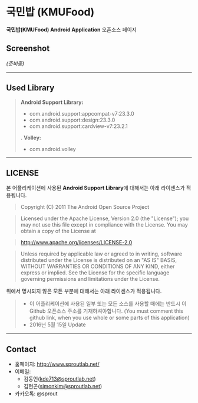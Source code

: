 국민밥 (KMUFood)
===================


**국민밥(KMUFood) Android Application** 오픈소스 페이지


Screenshot
-------------

*(준비중)*




----------


Used Library
-------------

> **Android Support Library:**
> 
> - com.android.support:appcompat-v7:23.3.0
> - com.android.support:design:23.3.0
> - com.android.support:cardview-v7:23.2.1
> 
> .
> **Volley:**
> 
> - com.android.volley




----------


LICENSE
-------------------

본 어플리케이션에 사용된 **Android Support Library**에 대해서는 아래 라이센스가 적용됩니다.

> Copyright (C) 2011 The Android Open Source Project

> Licensed under the Apache License, Version 2.0 (the "License");
> you may not use this file except in compliance with the License.
> You may obtain a copy of the License at

> http://www.apache.org/licenses/LICENSE-2.0

> Unless required by applicable law or agreed to in writing, software
> distributed under the License is distributed on an "AS IS" BASIS,
> WITHOUT WARRANTIES OR CONDITIONS OF ANY KIND, either express or implied.
> See the License for the specific language governing permissions and
> limitations under the License.


위에서 명시되지 않은 모든 부분에 대해서는 아래 라이센스가 적용됩니다.
> * 이 어플리케이션에 사용된 일부 또는 모든 소스를 사용할 때에는 반드시 이 Github 오픈소스 주소를 기재하셔야합니다. (You must comment this github link, when you use whole or some parts of this application)
> * 2016년 5월 15일 Update

----------


Contact
-------------

+ 홈페이지: http://www.sproutlab.net/
+ 이메일:
	+ 김동언(kde713@sproutlab.net)
	+ 김현곤(simonkim@sproutlab.net)
+ 카카오톡: @sprout
